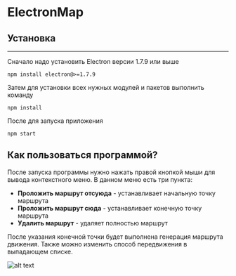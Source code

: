 # ElectronMap

## Установка
---

Сначало надо установить Electron версии 1.7.9 или выше

`npm install electron@>=1.7.9`

Затем для установки всех нужных модулей и пакетов выполнить команду 

`npm install`

После для запуска приложения 

`npm start`

## Как пользоваться программой?

После запуска программы нужно нажать правой кнопкой мыши для вывода контекстного меню.
В данном меню есть три пункта:
*  **Проложить маршрут отсуюда** - устанавливает начальную точку маршрута
*  **Проложить маршрут сюда** - устанавливает конечную точку маршрута
*  **Удалить маршрут** - удаляет полностью маршрут

После указания конечной точки будет выполнена генерация маршрута движения. Также можно изменить способ передвижения в выпадающем списке.

![alt text](https://github.com/AAleksandria/ElectronMaps/blob/master/particles/img.gif "Работа программы")
